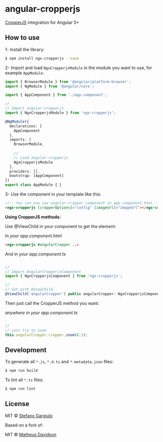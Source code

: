 # angular-cropperjs

[CropperJS](https://fengyuanchen.github.io/cropperjs/) integration for Angular 5+
 
## How to use

1- Install the library:

```bash
$ npm install ngx-cropperjs --save
```

2- Import and load `NgxCropperjsModule` in the module you want to use, for example `AppModule`:

```typescript
import { BrowserModule } from '@angular/platform-browser';
import { NgModule } from '@angular/core';

import { AppComponent } from './app.component';

//
// Import angular-cropperjs
import { NgxCropperjsModule } from 'ngx-cropperjs';

@NgModule({
  declarations: [
    AppComponent
  ],
  imports: [
    BrowserModule,
    
    //
    // Load angular-cropperjs
    NgxCropperjsModule
  ],
  providers: [],
  bootstrap: [AppComponent]
})
export class AppModule { }
```

3- Use the component in your template like this:

```html
<!-- You can now use angular-cropper component in app.component.html -->
<ngx-cropperjs [cropperOptions]="config" [imageUrl]="imageUrl"></ngx-cropperjs>
```

**Using CropperJS methods:**

Use @ViewChild in your component to get the element:

*In your app.component.html*
```html
<ngx-cropperjs #angularCropper ..>
```

*And in your app.component.ts*
```js

//
// Import AngularCropperjsComponent
import { NgxCropperjsComponent } from 'ngx-cropperjs';

//
// Get with @ViewChild
@ViewChild('angularCropper') public angularCropper: NgxCropperjsComponent;
```

Then just call the CropperJS method you want:

*anywhere in your app.component.ts*
```js

//
// Lets try to zoom
this.angularCropper.cropper.zoom(0.1);
```

## Development

To generate all `*.js`, `*.d.ts` and `*.metadata.json` files:

```bash
$ npm run build
```

To lint all `*.ts` files:

```bash
$ npm run lint
```

## License
MIT © [Stefano Gargiulo](mailto:info@creativeprogramming.com)

Based on a fork of:

MIT © [Matheus Davidson](mailto:matheusdavidson@gmail.com)
